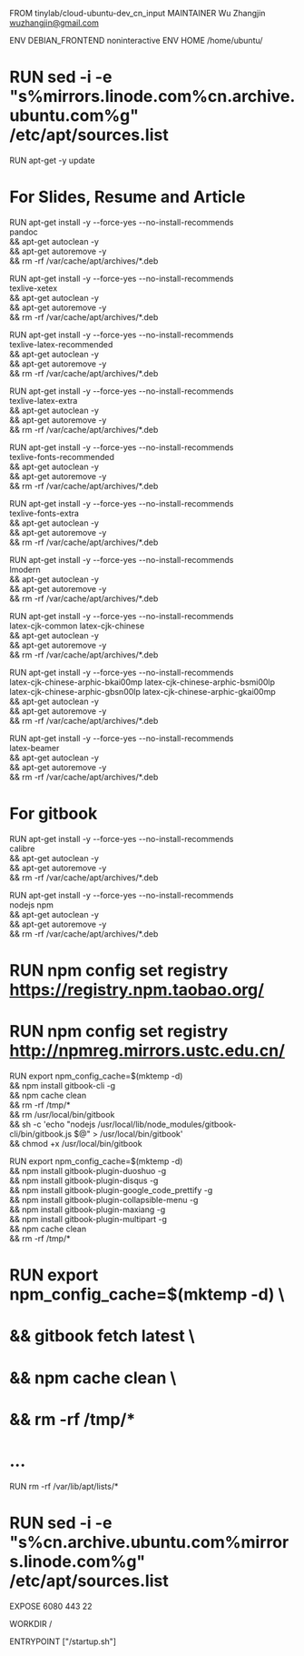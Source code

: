 FROM tinylab/cloud-ubuntu-dev_cn_input
MAINTAINER Wu Zhangjin <wuzhangjin@gmail.com>

ENV DEBIAN_FRONTEND noninteractive
ENV HOME /home/ubuntu/

# RUN sed -i -e "s%mirrors.linode.com%cn.archive.ubuntu.com%g" /etc/apt/sources.list

RUN apt-get -y update

# For Slides, Resume and Article
RUN apt-get install -y --force-yes --no-install-recommends \
	pandoc \
    && apt-get autoclean -y \
    && apt-get autoremove -y \
    && rm -rf /var/cache/apt/archives/*.deb

RUN apt-get install -y --force-yes --no-install-recommends \
	texlive-xetex \
    && apt-get autoclean -y \
    && apt-get autoremove -y \
    && rm -rf /var/cache/apt/archives/*.deb

RUN apt-get install -y --force-yes --no-install-recommends \
	texlive-latex-recommended \
    && apt-get autoclean -y \
    && apt-get autoremove -y \
    && rm -rf /var/cache/apt/archives/*.deb

RUN apt-get install -y --force-yes --no-install-recommends \
	texlive-latex-extra \
    && apt-get autoclean -y \
    && apt-get autoremove -y \
    && rm -rf /var/cache/apt/archives/*.deb

RUN apt-get install -y --force-yes --no-install-recommends \
	texlive-fonts-recommended \
    && apt-get autoclean -y \
    && apt-get autoremove -y \
    && rm -rf /var/cache/apt/archives/*.deb

RUN apt-get install -y --force-yes --no-install-recommends \
	texlive-fonts-extra \
    && apt-get autoclean -y \
    && apt-get autoremove -y \
    && rm -rf /var/cache/apt/archives/*.deb

RUN apt-get install -y --force-yes --no-install-recommends \
	lmodern \
    && apt-get autoclean -y \
    && apt-get autoremove -y \
    && rm -rf /var/cache/apt/archives/*.deb

RUN apt-get install -y --force-yes --no-install-recommends \
	latex-cjk-common latex-cjk-chinese \
    && apt-get autoclean -y \
    && apt-get autoremove -y \
    && rm -rf /var/cache/apt/archives/*.deb

RUN apt-get install -y --force-yes --no-install-recommends \
	latex-cjk-chinese-arphic-bkai00mp latex-cjk-chinese-arphic-bsmi00lp \
	latex-cjk-chinese-arphic-gbsn00lp latex-cjk-chinese-arphic-gkai00mp \
    && apt-get autoclean -y \
    && apt-get autoremove -y \
    && rm -rf /var/cache/apt/archives/*.deb

RUN apt-get install -y --force-yes --no-install-recommends \
	latex-beamer \
    && apt-get autoclean -y \
    && apt-get autoremove -y \
    && rm -rf /var/cache/apt/archives/*.deb

# For gitbook
RUN apt-get install -y --force-yes --no-install-recommends \
	calibre \
    && apt-get autoclean -y \
    && apt-get autoremove -y \
    && rm -rf /var/cache/apt/archives/*.deb

RUN apt-get install -y --force-yes --no-install-recommends \
	nodejs npm \
    && apt-get autoclean -y \
    && apt-get autoremove -y \
    && rm -rf /var/cache/apt/archives/*.deb

# RUN npm config set registry https://registry.npm.taobao.org/
# RUN npm config set registry http://npmreg.mirrors.ustc.edu.cn/

RUN export npm_config_cache=$(mktemp -d) \
    && npm install gitbook-cli -g \
    && npm cache clean \
    && rm -rf /tmp/* \
    && rm /usr/local/bin/gitbook \
    && sh -c 'echo "nodejs /usr/local/lib/node_modules/gitbook-cli/bin/gitbook.js \$@" > /usr/local/bin/gitbook' \
    && chmod +x /usr/local/bin/gitbook

RUN export npm_config_cache=$(mktemp -d) \
    && npm install gitbook-plugin-duoshuo -g \
    && npm install gitbook-plugin-disqus -g \
    && npm install gitbook-plugin-google_code_prettify -g \
    && npm install gitbook-plugin-collapsible-menu -g \
    && npm install gitbook-plugin-maxiang -g \
    && npm install gitbook-plugin-multipart -g \
    && npm cache clean \
    && rm -rf /tmp/*

# RUN export npm_config_cache=$(mktemp -d) \
#    && gitbook fetch latest \
#    && npm cache clean \
#    && rm -rf /tmp/*
# ...

RUN rm -rf /var/lib/apt/lists/*

# RUN sed -i -e "s%cn.archive.ubuntu.com%mirrors.linode.com%g" /etc/apt/sources.list

EXPOSE 6080 443 22

WORKDIR /

ENTRYPOINT ["/startup.sh"]
